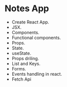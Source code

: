 # Notes App

- Create React App.
- JSX.
- Components.
- Functional components.
- Props.
- State.
- useState.
- Props driling.
- List and Keys.
- Forms.
- Events handling in react.
- Fetch Api
